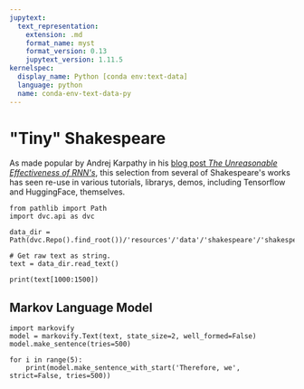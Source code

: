 ```yaml
---
jupytext:
  text_representation:
    extension: .md
    format_name: myst
    format_version: 0.13
    jupytext_version: 1.11.5
kernelspec:
  display_name: Python [conda env:text-data]
  language: python
  name: conda-env-text-data-py
---
```


# "Tiny" Shakespeare

As made popular by Andrej Karpathy in his [blog post *The Unreasonable Effectiveness of RNN's*](https://karpathy.github.io/2015/05/21/rnn-effectiveness/), this selection from several of Shakespeare's works has seen re-use in various tutorials, librarys, demos, including Tensorflow and HuggingFace, themselves.

```{code-cell} ipython3
from pathlib import Path
import dvc.api as dvc

data_dir = Path(dvc.Repo().find_root())/'resources'/'data'/'shakespeare'/'shakespeare.txt'
```

```{code-cell} ipython3
# Get raw text as string.
text = data_dir.read_text()

print(text[1000:1500])
```

## Markov Language Model

```{code-cell} ipython3
import markovify
model = markovify.Text(text, state_size=2, well_formed=False)
model.make_sentence(tries=500)
```

```{code-cell} ipython3
for i in range(5):
    print(model.make_sentence_with_start('Therefore, we', strict=False, tries=500))
```

```{code-cell} ipython3

```

```{code-cell} ipython3

```

